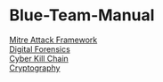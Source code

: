 # Blue-Team-Manual

<a href="https://github.com/brentgarren/Mitre-Attack-Framework">Mitre Attack Framework</a> <br>
<a href="https://github.com/brentgarren/Digital-Forensics">Digital Forensics</a> <br>
<a href="https://github.com/brentgarren/CyberKill-Chain">Cyber Kill Chain</a> <br>
<a href="https://github.com/brentgarren/cryptography/blob/main/README.md">Cryptography</a> <br>
